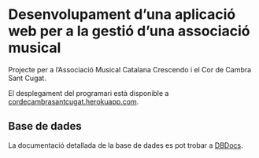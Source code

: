 # Desenvolupament d’una aplicació web per a la gestió d’una associació musical

Projecte per a l’Associació Musical Catalana Crescendo i el Cor de Cambra Sant Cugat.

El desplegament del programari està disponible a [cordecambrasantcugat.herokuapp.com](https://cordecambrasantcugat.herokuapp.com).

## Base de dades

La documentació detallada de la base de dades es pot trobar a [DBDocs](https://dbdocs.io/albertms10/Associacio-Musical-Catalana-Crescendo).
